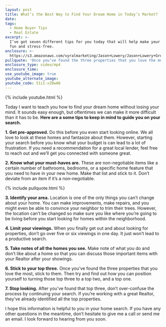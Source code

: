 ```yaml
---
layout: post
title: What’s the Best Way to Find Your Dream Home in Today’s Market?
date:
tags:
  - Home Buyer Tips
  - Real Estate
excerpt: >-
  I’ve got seven different tips for you today that will help make your search
  fun and stress-free.
enclosure: >-
  https://s3.amazonaws.com/vyralmarketing/Jason+Lowery/Jason+Lowery+Group-+Whats+the+Best+Way+to+Find+Your+Dream+Home+in+Todays+Market%253F.mp4
pullquote: 'Once you’ve found the three properties that you love the most, stick to them.'
enclosure_type: video/mp4
enclosure_time:
use_youtube_image: true
youtube_alternate_image:
youtube_code: 51iI-xZ0wA0
---
```


{% include youtube.html %}

Today I want to teach you how to find your dream home without losing your mind. It sounds easy enough, but oftentimes we can make it more difficult than it has to be. **Here are a some tips to keep in mind to guide you on your search.**

**1. Get pre-approved.** Do this before you even start looking online. We all love to look at these homes and fantasize about them. However, starting your search before you know what your budget is can lead to a lot of frustration. If you need a recommendation for a great local lender, feel free to reach out and we’ll get you connected with someone great.

**2. Know what your must-haves are.** These are non-negotiable items like a certain number of bathrooms, bedrooms, or a specific home feature that you need to have in your new home. Make that list and stick to it. Don’t deviate from an item if it’s a non-negotiable.

{% include pullquote.html %}

**3. Identify your area.** Location is one of the only things you can’t change about your home. You can make improvements, make repairs, and you might even be able to convince your neighbor to trim their trees. However, the location can’t be changed so make sure you like where you’re going to be living before you start looking for homes within the neighborhood.

**4. Limit your viewings.** When you finally get out and about looking for properties, don’t go over five or six viewings in one day. It just won’t lead to a productive search.

**5. Take notes of all the homes you see.** Make note of what you do and don’t like about a home so that you can discuss those important items with your Realtor after your showings.

**6. Stick to your top three.** Once you’ve found the three properties that you love the most, stick to them. Then try and find out how you can position yourself to turning those top three to a top two, and a top one.

**7. Stop looking.** After you’ve found that top three, don’t over-confuse the process by continuing your search. If you’re working with a great Realtor, they’ve already identified all the top properties.&nbsp;

I hope this information is helpful to you in your home search. If you have any other questions in the meantime, don’t hesitate to give me a call or send me an email. I look forward to hearing from you soon.